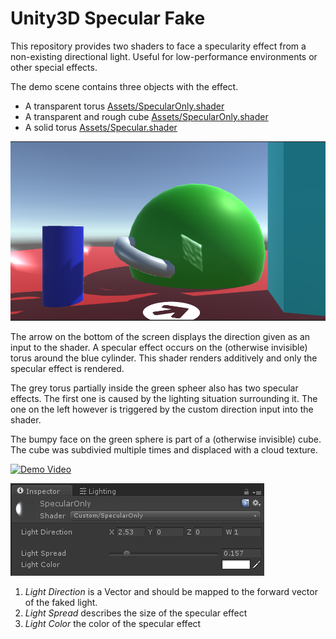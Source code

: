 # Unity3D Specular Fake

This repository provides two shaders to face a specularity effect from a non-existing directional light. Useful for low-performance environments or other special effects. 

The demo scene contains three objects with the effect. 

* A transparent torus [Assets/SpecularOnly.shader](Assets/SpecularOnly.shader)
* A transparent and rough cube [Assets/SpecularOnly.shader](Assets/SpecularOnly.shader)
* A solid torus [Assets/Specular.shader](Assets/Specular.shader)

![Demo](demo.png)

The arrow on the bottom of the screen displays the direction given as an input to the shader. A specular effect occurs on the (otherwise invisible) torus around the blue cylinder. This shader renders additively and only the specular effect is rendered. 

The grey torus partially inside the green spheer also has two specular effects. The first one is caused by the lighting situation surrounding it. The one on the left however is triggered by the custom direction input into the shader. 

The bumpy face on the green sphere is part of a (otherwise invisible) cube. The cube was subdivied multiple times and displaced with a cloud texture.   

[![Demo Video](http://img.youtube.com/vi/bnKaZSOQTWk/0.jpg)](http://www.youtube.com/watch?v=bnKaZSOQTWk "Demo Video")


![Specular Only](specularonly-inspector.png)

1. _Light Direction_ is a Vector and should be mapped to the forward vector of the faked light.
2. _Light Spread_ describes the size of the specular effect
3. _Light Color_ the color of the specular effect
